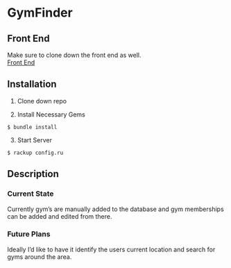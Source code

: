 # GymFinder

## Front End
Make sure to clone down the front end as well.
<br />
[Front End](https://github.com/jaz8986/GymFinder---frontend)

## Installation
1. Clone down repo

2. Install Necessary Gems
```
$ bundle install
```

3. Start Server
```
$ rackup config.ru
```
## Description
### Current State
Currently gym’s are manually added to the database and gym memberships can be added and edited from there. 

### Future Plans
Ideally I’d like to have it identify the users current location and search for gyms around the area.
